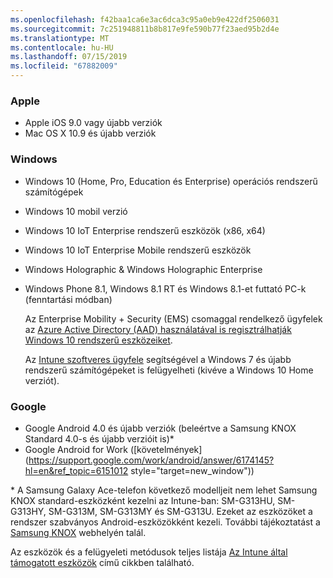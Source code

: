 ```yaml
---
ms.openlocfilehash: f42baa1ca6e3ac6dca3c95a0eb9e422df2506031
ms.sourcegitcommit: 7c251948811b8b817e9fe590b77f23aed95b2d4e
ms.translationtype: MT
ms.contentlocale: hu-HU
ms.lasthandoff: 07/15/2019
ms.locfileid: "67882009"
---
```

### <a name="apple"></a>Apple
- Apple iOS 9.0 vagy újabb verziók
- Mac OS X 10.9 és újabb verziók

### <a name="windows"></a>Windows
- Windows 10 (Home, Pro, Education és Enterprise) operációs rendszerű számítógépek
- Windows 10 mobil verzió
- Windows 10 IoT Enterprise rendszerű eszközök (x86, x64)
- Windows 10 IoT Enterprise Mobile rendszerű eszközök
- Windows Holographic &amp; Windows Holographic Enterprise
- Windows Phone 8.1, Windows 8.1 RT és Windows 8.1-et futtató PC-k (fenntartási módban)

  Az Enterprise Mobility + Security (EMS) csomaggal rendelkező ügyfelek az [Azure Active Directory (AAD) használatával is regisztrálhatják Windows 10 rendszerű eszközeiket](/intune-classic/deploy-use/set-up-windows-device-management-with-microsoft-intune#azure-active-directory-enrollment).

  Az [Intune szoftveres ügyfele](/intune-classic/deploy-use/manage-windows-pcs-with-microsoft-intune) segítségével a Windows 7 és újabb rendszerű számítógépeket is felügyelheti (kivéve a Windows 10 Home verziót).

### <a name="google"></a>Google
- Google Android 4.0 és újabb verziók (beleértve a Samsung KNOX Standard 4.0-s és újabb verzióit is)*
- Google Android for Work ([követelmények](https://support.google.com/work/android/answer/6174145?hl=en&ref_topic=6151012 style="target=new_window"))

\* A Samsung Galaxy Ace-telefon következő modelljeit nem lehet Samsung KNOX standard-eszközként kezelni az Intune-ban: SM-G313HU, SM-G313HY, SM-G313M, SM-G313MY és SM-G313U. Ezeket az eszközöket a rendszer szabványos Android-eszközökként kezeli. További tájékoztatást a [Samsung KNOX](https://www.samsungknox.com/en) webhelyén talál.

Az eszközök és a felügyeleti metódusok teljes listája [Az Intune által támogatott eszközök](/intune/supported-devices-browsers#intune-supported-devices) című cikkben található.
